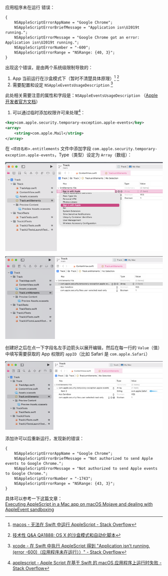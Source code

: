 应用程序未在运行
错误：

```
{
	NSAppleScriptErrorAppName = "Google Chrome";
    NSAppleScriptErrorBriefMessage = "Application isn\U2019t running.";
    NSAppleScriptErrorMessage = "Google Chrome got an error: Application isn\U2019t running.";
    NSAppleScriptErrorNumber = "-600";
    NSAppleScriptErrorRange = "NSRange: {40, 3}";
}
```

出现这个错误，是由两个系统级限制导致的：

1. App 当前运行在沙盒模式下（暂时不清楚具体原理）[^3] [^4]
2. 需要配置和设定 `NSAppleEventsUsageDescription` [^2]

此处相关需要注意的属性和字段是：`NSAppleEventsUsageDescription` （[Apple 开发者官方文档](https://developer.apple.com/documentation/bundleresources/information_property_list/nsappleeventsusagedescription)）

1. 可以通过临时添加权限许可来处理[^1]：

```xml
<key>com.apple.security.temporary-exception.apple-events</key>
<array>
    <string>com.apple.Mail</string>
</array>
```

在 `<项目名称>.entitlements` 文件中添加字段 `com.apple.security.temporary-exception.apple-events`，Type（类型）设定为 `Array`（数组）：

![|800](assets/Xcode_image_20211029164201.png)

![|800](assets/Xcode_image_20211029164434.png)

创建好之后在点一下字段名左手边箭头以展开编辑，然后在每一行的 `Value`（值）中填写需要获取的 App 权限的 `appID`（比如 Safari 是 `com.apple.Safari`）

![|800](assets/Xcode_image_20211029164627.png)

添加许可以后重新运行，发现新的错误：

```
{
    NSAppleScriptErrorAppName = "Google Chrome";
    NSAppleScriptErrorBriefMessage = "Not authorized to send Apple events to Google Chrome.";
    NSAppleScriptErrorMessage = "Not authorized to send Apple events to Google Chrome.";
    NSAppleScriptErrorNumber = "-1743";
    NSAppleScriptErrorRange = "NSRange: {43, 3}";
}
```

具体可以参考一下这篇文章：[  
Executing AppleScript in a Mac app on macOS Mojave and dealing with AppleEvent sandboxing](https://www.jessesquires.com/blog/2018/11/17/executing-applescript-in-mac-app-on-macos-mojave/)

[^1]: [applescript - Apple Script 在基于 Swift 的 macOS 应用程序上运行时失败 - Stack Overflow](https://stackoverflow.com/questions/52432402/apple-script-fails-when-run-from-within-a-macos-swift-based-application)
[^2]: [xcode - 在 Swift 中执行 AppleScript 得到 "Application isn’t running. (error -600)（应用程序未在运行））" - Stack Overflow](https://stackoverflow.com/questions/60449827/got-application-isn-t-running-error-600-when-executing-applescript-in-swif)
[^3]: [macos - 无法在 Swift 中运行 AppleScript - Stack Overflow](https://stackoverflow.com/questions/52601414/running-applescript-from-swift-not-working)
[^4]: [技术性 Q&A QA1888: OS X 的沙盒模式和自动化脚本](https://developer.apple.com/library/archive/qa/qa1888/_index.html)